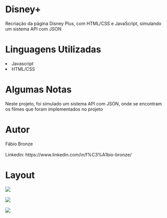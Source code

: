 # Disney+
<p/>Recriação da página Disney Plus, com HTML/CSS e JavaScript, simulando um sistema API com JSON<p/>

<h1/>Linguagens Utilizadas</h1>
<li/>Javascript</li>
<li/>HTML/CSS</li>

<h1/>Algumas Notas</h1>
Neste projeto, foi simulado um sistema API com JSON, onde se encontram os filmes que foram implementados no projeto

<h1/>Autor</h1>
Fábio Bronze
<br/><br/>
Linkedin: https://www.linkedin.com/in/f%C3%A1bio-bronze/

<h1/>Layout</h1>
<img src="https://user-images.githubusercontent.com/116193280/218219695-3a1b0938-9801-49e7-854e-d9623274787b.PNG" />
<br/><br/>
<img src="https://user-images.githubusercontent.com/116193280/218219814-7b6ca853-d53e-4a1d-9246-0037f57dabb1.PNG" />
<br/><br/>
<img src="https://user-images.githubusercontent.com/116193280/218219885-4023aec9-3bc0-45b3-be10-17f992650467.PNG" />
<br/><br/>
